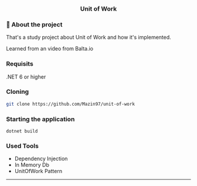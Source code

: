 <h3 align="center">
  Unit of Work
</h3>

### 📜 About the project

That's a study project about Unit of Work and how it's implemented.

Learned from an video from Balta.io

### Requisits

.NET 6 or higher

### Cloning

```sh
git clone https://github.com/Mazin97/unit-of-work
```

### Starting the application

`dotnet build`


### Used Tools

- Dependency Injection
- In Memory Db
- UnitOfWork Pattern
<hr>
